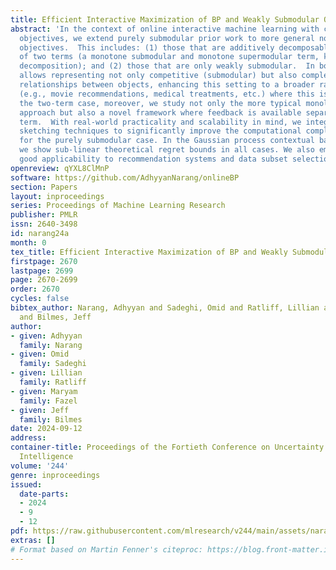 ```yaml
---
title: Efficient Interactive Maximization of BP and Weakly Submodular Objectives
abstract: 'In the context of online interactive machine learning with combinatorial
  objectives, we extend purely submodular prior work to more general non-submodular
  objectives.  This includes: (1) those that are additively decomposable into a sum
  of two terms (a monotone submodular and monotone supermodular term, known as a BP
  decomposition); and (2) those that are only weakly submodular.  In both cases, this
  allows representing not only competitive (submodular) but also complementary (supermodular)
  relationships between objects, enhancing this setting to a broader range of applications
  (e.g., movie recommendations, medical treatments, etc.) where this is beneficial.  In
  the two-term case, moreover, we study not only the more typical monolithic feedback
  approach but also a novel framework where feedback is available separately for each
  term.  With real-world practicality and scalability in mind, we integrate \Nystrom{}
  sketching techniques to significantly improve the computational complexity, including
  for the purely submodular case. In the Gaussian process contextual bandits setting,
  we show sub-linear theoretical regret bounds in all cases. We also empirically show
  good applicability to recommendation systems and data subset selection.'
openreview: qYXL8ClMnP
software: https://github.com/AdhyyanNarang/onlineBP
section: Papers
layout: inproceedings
series: Proceedings of Machine Learning Research
publisher: PMLR
issn: 2640-3498
id: narang24a
month: 0
tex_title: Efficient Interactive Maximization of BP and Weakly Submodular Objectives
firstpage: 2670
lastpage: 2699
page: 2670-2699
order: 2670
cycles: false
bibtex_author: Narang, Adhyyan and Sadeghi, Omid and Ratliff, Lillian and Fazel, Maryam
  and Bilmes, Jeff
author:
- given: Adhyyan
  family: Narang
- given: Omid
  family: Sadeghi
- given: Lillian
  family: Ratliff
- given: Maryam
  family: Fazel
- given: Jeff
  family: Bilmes
date: 2024-09-12
address:
container-title: Proceedings of the Fortieth Conference on Uncertainty in Artificial
  Intelligence
volume: '244'
genre: inproceedings
issued:
  date-parts:
  - 2024
  - 9
  - 12
pdf: https://raw.githubusercontent.com/mlresearch/v244/main/assets/narang24a/narang24a.pdf
extras: []
# Format based on Martin Fenner's citeproc: https://blog.front-matter.io/posts/citeproc-yaml-for-bibliographies/
---
```

